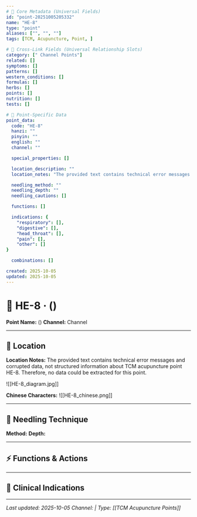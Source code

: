 ```yaml
---
# 🔹 Core Metadata (Universal Fields)
id: "point-20251005205332"
name: "HE-8"
type: "point"
aliases: ["", "", ""]
tags: [TCM, Acupuncture, Point, ]

# 🔹 Cross-Link Fields (Universal Relationship Slots)
category: [" Channel Points"]
related: []
symptoms: []
patterns: []
western_conditions: []
formulas: []
herbs: []
points: []
nutrition: []
tests: []

# 🔹 Point-Specific Data
point_data:
  code: "HE-8"
  hanzi: ""
  pinyin: ""
  english: ""
  channel: ""

  special_properties: []

  location_description: ""
  location_notes: "The provided text contains technical error messages and corrupted data, not structured information about TCM acupuncture point HE-8. Therefore, no data could be extracted for this point."

  needling_method: ""
  needling_depth: ""
  needling_cautions: []

  functions: []

  indications: {
    "respiratory": [],
    "digestive": [],
    "head_throat": [],
    "pain": [],
    "other": []
}

  combinations: []

created: 2025-10-05
updated: 2025-10-05
---
```


# 📍 HE-8 ·  ()

**Point Name:**  ()
**Channel:**  Channel

---

## 📍 Location



**Location Notes:**
The provided text contains technical error messages and corrupted data, not structured information about TCM acupuncture point HE-8. Therefore, no data could be extracted for this point.

![[HE-8_diagram.jpg]]

**Chinese Characters:** ![[HE-8_chinese.png]]

---

## 🔧 Needling Technique

**Method:** 
**Depth:** 

---

## ⚡ Functions & Actions

---

## 🎯 Clinical Indications

---

*Last updated: 2025-10-05*
*Channel:  | Type: [[TCM Acupuncture Points]]*
